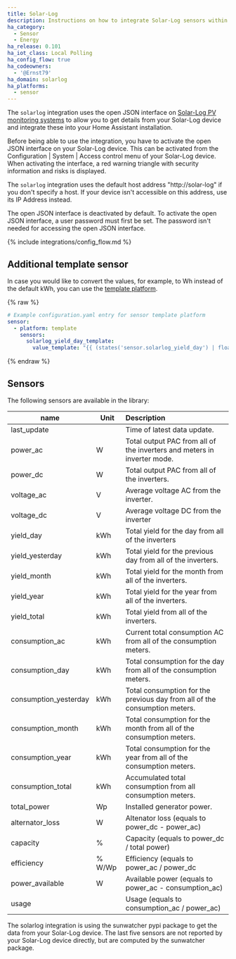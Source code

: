 ```yaml
---
title: Solar-Log
description: Instructions on how to integrate Solar-Log sensors within Home Assistant.
ha_category:
  - Sensor
  - Energy
ha_release: 0.101
ha_iot_class: Local Polling
ha_config_flow: true
ha_codeowners:
  - '@Ernst79'
ha_domain: solarlog
ha_platforms:
  - sensor
---
```


The `solarlog` integration uses the open JSON interface on [Solar-Log PV monitoring systems](https://www.solar-log.com/) to allow you to get details from your Solar-Log device and integrate these into your Home Assistant installation.

Before being able to use the integration, you have to activate the open JSON interface on your Solar-Log device. This can be activated from the Configuration | System | Access control menu of your Solar-Log device. 
When activating the interface, a red warning triangle with security information and risks is displayed.

The `solarlog` integration uses the default host address "http://solar-log" if you don't specify a host. If your device isn't accessible on this address, use its IP Address instead.

<div class='note warning'>
The open JSON interface is deactivated by default. To activate the open JSON interface, a user password must first be set. The password isn't needed for accessing the open JSON interface.
</div>

{% include integrations/config_flow.md %}

## Additional template sensor

In case you would like to convert the values, for example, to Wh instead of the default kWh, you can use the [template platform](/integrations/template/).

{% raw %}

```yaml
# Example configuration.yaml entry for sensor template platform
sensor:
  - platform: template
    sensors:
      solarlog_yield_day_template:
        value_template: "{{ (states('sensor.solarlog_yield_day') | float * 1000) | round(0) }}"
```

{% endraw %}

## Sensors

The following sensors are available in the library:

| name                  | Unit   | Description   |
|-----------------------|--------|:-------------------------------------------|
| last_update           |        | Time of latest data update.                |
| power_ac              | W      | Total output PAC from all of the inverters and meters in inverter mode. |
| power_dc              | W      | Total output PAC from all of the inverters. |
| voltage_ac            | V      | Average voltage AC from the inverter. |
| voltage_dc            | V      | Average voltage DC from the inverter |
| yield_day             | kWh    | Total yield for the day from all of the inverters |
| yield_yesterday       | kWh    | Total yield for the previous day from all of the inverters. |
| yield_month           | kWh    | Total yield for the month from all of the inverters. |
| yield_year            | kWh    | Total yield for the year from all of the inverters. |
| yield_total           | kWh    | Total yield from all of the inverters. |
| consumption_ac        | kWh    | Current total consumption AC from all of the consumption meters. |
| consumption_day       | kWh    | Total consumption for the day from all of the consumption meters. |
| consumption_yesterday | kWh    | Total consumption for the previous day from all of the consumption meters. |
| consumption_month     | kWh    | Total consumption for the month from all of the consumption meters. |
| consumption_year      | kWh    | Total consumption for the year from all of the consumption meters. |
| consumption_total     | kWh    | Accumulated total consumption from all consumption meters. |
| total_power           | Wp     | Installed generator power. |
| alternator_loss       | W      | Altenator loss (equals to power_dc - power_ac) |
| capacity              | %      | Capacity (equals to power_dc / total power) |
| efficiency            | % W/Wp | Efficiency (equals to power_ac / power_dc |
| power_available       | W      | Available power (equals to power_ac - consumption_ac) | 
| usage                 |        | Usage (equals to consumption_ac / power_ac) |

<div class='note'>
The solarlog integration is using the sunwatcher pypi package to get the data from your Solar-Log device. The last five sensors are not reported by your Solar-Log device directly, but are computed by the sunwatcher package.
</div>
